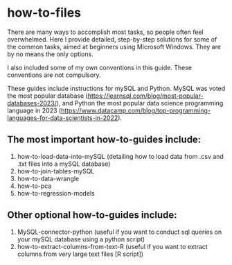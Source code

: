 # how-to-files

There are many ways to accomplish most tasks, so people often feel overwhelmed. Here I provide detailed, step-by-step solutions for some of the common tasks, aimed at beginners using Microsoft Windows. They are by no means the only options. 

I also included some of my own conventions in this guide. These conventions are not compulsory. 

These guides include instructions for mySQL and Python. MySQL was voted the most popular database (https://learnsql.com/blog/most-popular-databases-2023/), and Python the most popular data science programming language in 2023 (https://www.datacamp.com/blog/top-programming-languages-for-data-scientists-in-2022).

## The most important how-to-guides include:

1. how-to-load-data-into-mySQL (detailing how to load data from .csv and .txt files into a mySQL database)
2. how-to-join-tables-mySQL
3. how-to-data-wrangle
4. how-to-pca
5. how-to-regression-models

## Other optional how-to-guides include:
1. MySQL-connector-python (useful if you want to conduct sql queries on your mySQL database using a python script)
2. how-to-extract-columns-from-text-R (useful if you want to extract columns from very large text files [R script])
